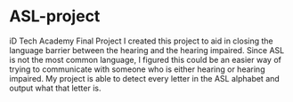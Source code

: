 # ASL-project
iD Tech Academy Final Project
I created this project to aid in closing the language barrier between the hearing and the hearing impaired. Since ASL is not the most common language, I figured this could be an easier way of trying to communicate with someone who is either hearing or hearing impaired. My project is able to detect every letter in the ASL alphabet and output what that letter is.  

